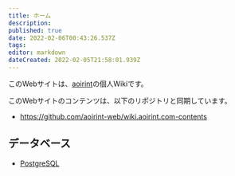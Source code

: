 ```yaml
---
title: ホーム
description: 
published: true
date: 2022-02-06T00:43:26.537Z
tags: 
editor: markdown
dateCreated: 2022-02-05T21:58:01.939Z
---
```


このWebサイトは、[aoirint](https://github.com/aoirint)の個人Wikiです。

このWebサイトのコンテンツは、以下のリポジトリと同期しています。

- <https://github.com/aoirint-web/wiki.aoirint.com-contents>

## データベース

- [PostgreSQL](/ja/postgres)
